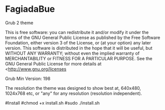 # FagiadaBue
Grub 2 theme

This is free software: you can redistribute it and/or modify
it under the terms of the GNU General Public License as published by
the Free Software Foundation, either version 3 of the License, or
(at your option) any later version.
This software is distributed in the hope that it will be useful,
but WITHOUT ANY WARRANTY; without even the implied warranty of
MERCHANTABILITY or FITNESS FOR A PARTICULAR PURPOSE. See the
GNU General Public License for more details at <http://www.gnu.org/licenses

Grub Min Version: 198

The resolution the theme was designed to show best at, 640x480, 1024x768 etc,
or "any" for any resolution (resolution independent).

#Install
#chmod +x install.sh
#sudo ./install.sh
